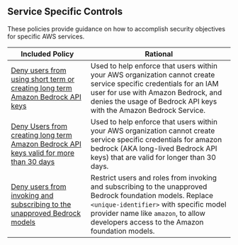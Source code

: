 ## Service Specific Controls

These policies provide guidance on how to accomplish security objectives for specific AWS services.


| Included Policy | Rational | 
|------|-------------|
|[Deny users from using short term or creating long term Amazon Bedrock API keys](Deny-Bedrock-Api-Keys.json)| Used to help enforce that users within your AWS organization cannot create service specific credentials for an IAM user for use with Amazon Bedrock, and denies the usage of Bedrock API keys with the Amazon Bedrock Service.|
|[Deny Users from creating long term Amazon Bedrock API keys valid for more than 30 days](deny_bedrock_api_keys_longer_than_30_days.json) | Used to help enforce that users within your AWS organization cannot create service specific credentials for amazon bedrock (AKA long-lived Bedrock API keys) that are valid for longer than 30 days. |
|[Deny users from invoking and subscribing to the unapproved Bedrock models](Deny-bedrock-model-invocation-except-approved-models.json) | Restrict users and roles from invoking and subscribing to the unapproved Bedrock foundation models. Replace `<unique-identifier>` with specific model provider name like `amazon`, to allow developers access to the Amazon foundation models.|
